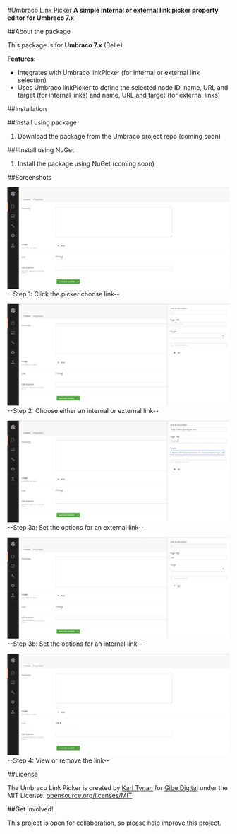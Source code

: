 #Umbraco Link Picker
**A simple internal or external link picker property editor for Umbraco 7.x**

##About the package

This package is for **Umbraco 7.x** (Belle).

**Features:**
- Integrates with Umbraco linkPicker (for internal or external link selection)
- Uses Umbraco linkPicker to define the selected node ID, name, URL and target (for internal links) and name, URL and target (for external links)

##Installation

##Install using package

1. Download the package from the Umbraco project repo (coming soon)

###Install using NuGet

1. Install the package using NuGet (coming soon)

##Screenshots

![Screenshot 1](README.md.res/Step-1.jpg)
--Step 1: Click the picker choose link--

![Screenshot 2](README.md.res/Step-2.jpg)
--Step 2: Choose either an internal or external link--

![Screenshot 3a](README.md.res/Step-3a.jpg)
--Step 3a: Set the options for an external link--

![Screenshot 3b](README.md.res/Step-3b.jpg)
--Step 3b: Set the options for an internal link--

![Screenshot 4](README.md.res/Step-4.jpg)
--Step 4: View or remove the link--

##License

The Umbraco Link Picker is created by <a href="http://www.karltynan.co.uk" target="_blank">Karl Tynan</a> for <a href="http://www.gibedigital.com" target="_blank">Gibe Digital</a> under the MIT License: [opensource.org/licenses/MIT](http://opensource.org/licenses/MIT)

##Get involved!

This project is open for collaboration, so please help improve this project.